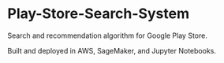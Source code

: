 # Play-Store-Search-System
Search and recommendation algorithm for Google Play Store.

Built and deployed in AWS, SageMaker, and Jupyter Notebooks.
